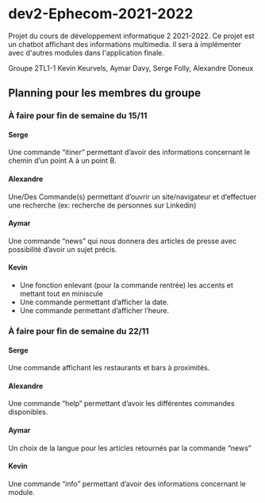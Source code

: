 # dev2-Ephecom-2021-2022
Projet du cours de développement informatique 2 2021-2022. Ce projet est un chatbot affichant des informations multimedia. Il sera à implémenter avec d'autres modules dans l'application finale.

Groupe 2TL1-1
Kevin Keurvels, Aymar Davy, Serge Folly, Alexandre Doneux

<h2>Planning pour les membres du groupe</h2>

<h3>À faire pour fin de semaine du 15/11</h3>

<h4>Serge</h4>
Une commande “itiner” permettant d’avoir des informations concernant le chemin d’un point A à un point B. 

<h4>Alexandre</h4>
Une/Des Commande(s) permettant d’ouvrir un site/navigateur et d’effectuer une recherche (ex: recherche de personnes sur Linkedin)

<h4>Aymar</h4>
Une commande “news” qui nous donnera des articles de presse avec possibilité d’avoir un sujet précis.

<h4>Kevin</h4>
<ul>
  <li>Une fonction enlevant (pour la commande rentrée) les accents et mettant tout en miniscule</li>
  <li>Une commande permettant d’afficher la date. </li>
  <li>Une commande permettant d’afficher l’heure. </li>
</ul>
<h3>À faire pour fin de semaine du 22/11</h3>
<h4>Serge</h4>
Une commande affichant les restaurants et bars à proximités. 

<h4>Alexandre</h4>
Une commande “help” permettant d’avoir les différentes commandes disponibles. 

<h4>Aymar</h4>
Un choix de la langue pour les articles retournés par la commande “news”

<h4>Kevin</h4>
Une commande “info” permettant d’avoir des informations concernant le module. 
